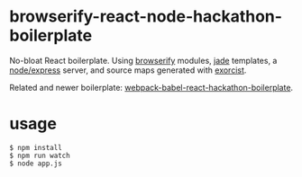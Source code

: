 # browserify-react-node-hackathon-boilerplate

No-bloat React boilerplate.  Using [browserify](http://browserify.org/) modules, [jade](https://github.com/pugjs/jade) templates, a [node/express](https://expressjs.com/) server, and source maps generated with [exorcist](https://github.com/thlorenz/exorcist).

Related and newer boilerplate: [webpack-babel-react-hackathon-boilerplate](https://github.com/ahoskins/webpack-babel-react-hackathon-boilerplate). 

# usage

    $ npm install
    $ npm run watch
    $ node app.js

